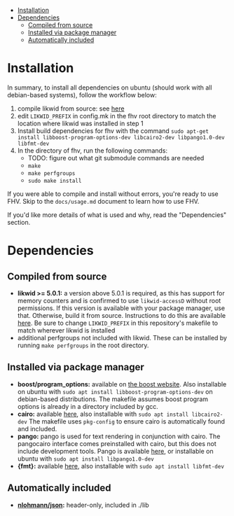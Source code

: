- [Installation](#installation)
- [Dependencies](#dependencies)
  - [Compiled from source](#compiled-from-source)
  - [Installed via package manager](#installed-via-package-manager)
  - [Automatically included](#automatically-included)

# Installation

In summary, to install all dependencies on ubuntu (should work with all
debian-based systems), follow the workflow below:

1. compile likwid from source: see [here](https://github.com/RRZE-HPC/likwid)
2. edit `LIKWID_PREFIX` in config.mk in the fhv root directory to match the
   location where likwid was installed in step 1
3. Install build dependencies for fhv with the command `sudo apt-get install
   libboost-program-options-dev libcairo2-dev libpango1.0-dev libfmt-dev`
4. In the directory of fhv, run the following commands:
   - TODO: figure out what git submodule commands are needed
   - `make`
   - `make perfgroups`
   - `sudo make install`

If you were able to compile and install without errors, you're ready to use
FHV. Skip to the `docs/usage.md` document to learn how to use FHV.

If you'd like more details of what is used and why, read the "Dependencies"
section.

# Dependencies

## Compiled from source

- **likwid >= 5.0.1:** a version above 5.0.1 is required, as this has support
  for memory counters and is confirmed to use `likwid-accessD` without root
  permissions. If this version is available with your package manager, use
  that. Otherwise, build it from source. Instructions to do this are available
  [here](https://github.com/RRZE-HPC/likwid). Be sure to change `LIKWID_PREFIX`
  in this repository's makefile to match wherever likwid is installed
- additional perfgroups not included with likwid. These can be installed by
  running `make perfgroups` in the root directory.

## Installed via package manager

- **boost/program_options:** available on [the boost
  website](https://www.boost.org/). Also installable on ubuntu with `sudo apt
  install libboost-program-options-dev` on debian-based distributions. The
  makefile assumes boost program options is already in a directory included by
  gcc.
- **cairo:** available [here](https://www.cairographics.org/), also installable
  with `sudo apt install libcairo2-dev` The makefile uses `pkg-config` to
  ensure cairo is automatically found and included.
- **pango:** pango is used for text rendering in conjunction with cairo. The
  pangocairo interface comes preinstalled with cairo, but this does not include
  development tools. Pango is available
  [here](https://pango.gnome.org/Download), or installable on ubuntu with `sudo
  apt install libpango1.0-dev`
- **{fmt}:** available [here](https://fmt.dev/latest/index.html), also
  installable with `sudo apt install libfmt-dev`

## Automatically included

- **[nlohmann/json](https://github.com/nlohmann/json):** header-only, included
  in ./lib
